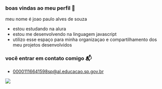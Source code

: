 ### boas vindas ao meu perfil 🖤

meu nome é joao paulo alves de souza

- estou estudando na alura
- estou me desenvolvendo na linguagem javascript
- utilizo esse espaço para minha organizaçao e compartilhamento dos meu projetos desenvolvidos

### você  entrar em contato comigo 📬

- 00001116641598sp@al.educacao.sp.gov.br



![](https://media1.tenor.com/m/7OJY0f52-GQAAAAd/military-dancing.gif)
